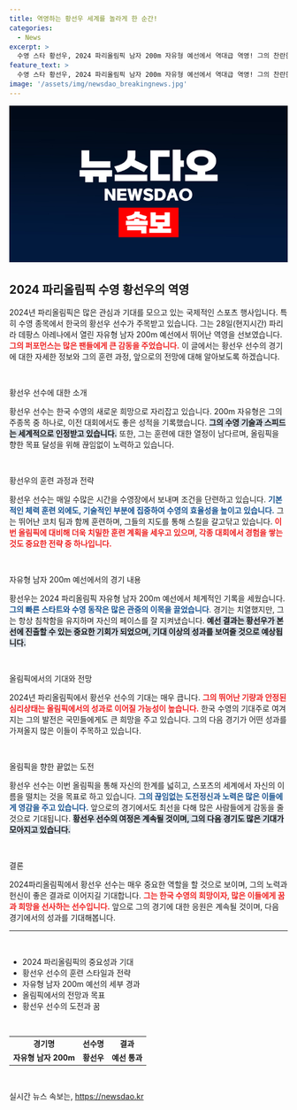 ```yaml
---
title: 역영하는 황선우 세계를 놀라게 한 순간!
categories:
  - News
excerpt: >
  수영 스타 황선우, 2024 파리올림픽 남자 200m 자유형 예선에서 역대급 역영! 그의 찬란한 순간을 놓치지 마세요!
feature_text: >
  수영 스타 황선우, 2024 파리올림픽 남자 200m 자유형 예선에서 역대급 역영! 그의 찬란한 순간을 놓치지 마세요!
image: '/assets/img/newsdao_breakingnews.jpg'
---
```


<p><img src="/assets/img/newsdao_breakingnews.jpg" alt="ontimetimes 속보" /></p>

<h2 data-ke-size="size26">2024 파리올림픽 수영 황선우의 역영</h2>

<p data-ke-size="size16">2024년 파리올림픽은 많은 관심과 기대를 모으고 있는 국제적인 스포츠 행사입니다. 특히 수영 종목에서 한국의 황선우 선수가 주목받고 있습니다. 그는 28일(현지시간) 파리 라 데팡스 아레나에서 열린 자유형 남자 200m 예선에서 뛰어난 역영을 선보였습니다. <b><span style="color: #ee2323;">그의 퍼포먼스는 많은 팬들에게 큰 감동을 주었습니다.</span></b> 이 글에서는 황선우 선수의 경기에 대한 자세한 정보와 그의 훈련 과정, 앞으로의 전망에 대해 알아보도록 하겠습니다.</p>

<p data-ke-size="size16">&nbsp;</p>

<p>황선우 선수에 대한 소개</p>

<p data-ke-size="size16">황선우 선수는 한국 수영의 새로운 희망으로 자리잡고 있습니다. 200m 자유형은 그의 주종목 중 하나로, 이전 대회에서도 좋은 성적을 기록했습니다. <b><span style="background-color: #21538527;">그의 수영 기술과 스피드는 세계적으로 인정받고 있습니다.</span></b> 또한, 그는 훈련에 대한 열정이 남다르며, 올림픽을 향한 목표 달성을 위해 끊임없이 노력하고 있습니다.</p>

<p data-ke-size="size16">&nbsp;</p>

<p>황선우의 훈련 과정과 전략</p>

<p data-ke-size="size16">황선우 선수는 매일 수많은 시간을 수영장에서 보내며 조건을 단련하고 있습니다. <b><span style="color: #1a5490;">기본적인 체력 훈련 외에도, 기술적인 부분에 집중하여 수영의 효율성을 높이고 있습니다.</span></b> 그는 뛰어난 코치 팀과 함께 훈련하며, 그들의 지도를 통해 스킬을 갈고닦고 있습니다. <b><span style="color: #ee2323;">이번 올림픽에 대비해 더욱 치밀한 훈련 계획을 세우고 있으며, 각종 대회에서 경험을 쌓는 것도 중요한 전략 중 하나입니다.</span></b></p>

<p data-ke-size="size16">&nbsp;</p>

<p>자유형 남자 200m 예선에서의 경기 내용</p>

<p data-ke-size="size16">황선우는 2024 파리올림픽 자유형 남자 200m 예선에서 체계적인 기록을 세웠습니다. <b><span style="color: #1a5490;">그의 빠른 스타트와 수영 동작은 많은 관중의 이목을 끌었습니다</span></b>. 경기는 치열했지만, 그는 항상 침착함을 유지하며 자신의 페이스를 잘 지켜냈습니다. <b><span style="background-color: #21538527;">예선 결과는 황선우가 본선에 진출할 수 있는 중요한 기회가 되었으며, 기대 이상의 성과를 보여줄 것으로 예상됩니다.</span></b></p>

<p data-ke-size="size16">&nbsp;</p>

<p>올림픽에서의 기대와 전망</p>

<p data-ke-size="size16">2024년 파리올림픽에서 황선우 선수의 기대는 매우 큽니다. <b><span style="color: #ee2323;">그의 뛰어난 기량과 안정된 심리상태는 올림픽에서의 성과로 이어질 가능성이 높습니다.</span></b> 한국 수영의 기대주로 여겨지는 그의 발전은 국민들에게도 큰 희망을 주고 있습니다. 그의 다음 경기가 어떤 성과를 가져올지 많은 이들이 주목하고 있습니다.</p>

<p data-ke-size="size16">&nbsp;</p>

<p>올림픽을 향한 끝없는 도전</p>

<p data-ke-size="size16">황선우 선수는 이번 올림픽을 통해 자신의 한계를 넓히고, 스포츠의 세계에서 자신의 이름을 떨치는 것을 목표로 하고 있습니다. <b><span style="color: #1a5490;">그의 끊임없는 도전정신과 노력은 많은 이들에게 영감을 주고 있습니다.</span></b> 앞으로의 경기에서도 최선을 다해 많은 사람들에게 감동을 줄 것으로 기대됩니다. <b><span style="background-color: #21538527;">황선우 선수의 여정은 계속될 것이며, 그의 다음 경기도 많은 기대가 모아지고 있습니다.</span></b></p>

<p data-ke-size="size16">&nbsp;</p>

<p>결론</p>

<p data-ke-size="size16">2024파리올림픽에서 황선우 선수는 매우 중요한 역할을 할 것으로 보이며, 그의 노력과 헌신이 좋은 결과로 이어지길 기대합니다. <b><span style="color: #ee2323;">그는 한국 수영의 희망이자, 많은 이들에게 꿈과 희망을 선사하는 선수입니다.</span></b> 앞으로 그의 경기에 대한 응원은 계속될 것이며, 다음 경기에서의 성과를 기대해봅니다.</p>

<hr>

<p data-ke-size="size16">&nbsp;</p>

<ul>
  <li>2024 파리올림픽의 중요성과 기대</li>
  <li>황선우 선수의 훈련 스타일과 전략</li>
  <li>자유형 남자 200m 예선의 세부 경과</li>
  <li>올림픽에서의 전망과 목표</li>
  <li>황선우 선수의 도전과 꿈</li>
</ul>

<p data-ke-size="size16">&nbsp;</p>

<table style="width: 100%; border-collapse: collapse;">
  <tr>
    <td style="text-align: center; height: 17px;"><b>경기명</b></td>
    <td style="text-align: center; height: 17px;"><b>선수명</b></td>
    <td style="text-align: center; height: 17px;"><b>결과</b></td>
  </tr>
  <tr>
    <td style="text-align: center; height: 17px;"><b>자유형 남자 200m</b></td>
    <td style="text-align: center; height: 17px;"><b>황선우</b></td>
    <td style="text-align: center; height: 17px;"><b>예선 통과</b></td>
  </tr>
</table>

<p data-ke-size="size16">&nbsp;</p>
실시간 뉴스 속보는, <a href="https://newsdao.kr" rel="dofollow">https://newsdao.kr</a>


